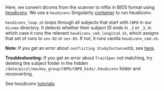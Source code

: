 Here, we convert dicoms from the scanner to niftis in BIDS format using [heudiconv](https://heudiconv.readthedocs.io/). We use a `heudiconv` Singularity [container](https://github.com/mackeylab/home/wiki/Singularity-containers) to run heudiconv. 

`heudiconv_loop.sh` loops through all subjects that start with `CBPD` in our `dicoms` directory. It detects whether their subject ID ends in `_2` or `_3`, in which case it runs the relevant `heudiconv_cmd_longitud.sh`, which assigns that set of runs to `ses-02` or `ses-03`. If not, it runs vanilla `heudiconv_cmd.sh`.

**Note**: If you get an error about `conflicting StudyInstanceUID`, see [here](https://github.com/mackeylab/bids_ppc_scripts/utilities).

**Troubleshooting:** If you get an error about `TraitSpec` not matching, try deleting the subject folder in the hidden `/data/picsl/mackey_group/CBPD/CBPD_bids/.heudiconv` folder and reconverting.

See heudiconv [tutorials](https://heudiconv.readthedocs.io/en/latest/tutorials.html).
